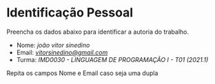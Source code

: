 # Identificação Pessoal

Preencha os dados abaixo para identificar a autoria do trabalho.

- Nome: *joão vitor sinedino*
- Email: *vitorsinedino@gmail.com*
- Turma: *IMD0030 - LINGUAGEM DE PROGRAMAÇÃO I - T01 (2021.1)*

Repita os campos Nome e Email caso seja uma dupla
